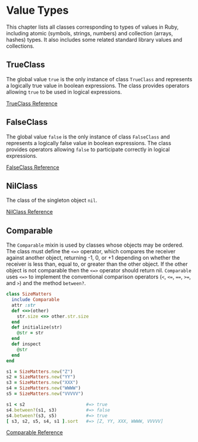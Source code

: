 # Value Types

This chapter lists all classes corresponding to types of values in Ruby,
including atomic (symbols, strings, numbers) and collection (arrays,
hashes) types. It also includes some related standard library values and
collections.



## TrueClass

The global value `true` is the only instance of class `TrueClass` and
represents a logically true value in boolean expressions. The class
provides operators allowing `true` to be used in logical expressions.

[TrueClass Reference](http://ruby-doc.org/core-2.5.0/TrueClass.html)



## FalseClass

The global value `false` is the only instance of class `FalseClass` and
represents a logically false value in boolean expressions. The class
provides operators allowing `false` to participate correctly in logical
expressions.

[FalseClass Reference](http://ruby-doc.org/core-2.5.0/FalseClass.html)



## NilClass

The class of the singleton object `nil`.

[NilClass Reference](http://ruby-doc.org/core-2.5.0/NilClass.html)



## Comparable

The `Comparable` mixin is used by classes whose objects may be ordered.
The class must define the `<=>` operator, which compares the receiver
against another object, returning -1, 0, or +1 depending on whether the
receiver is less than, equal to, or greater than the other object. If
the other object is not comparable then the `<=>` operator should return
nil. `Comparable` uses `<=>` to implement the conventional comparison
operators (`<`, `<=`, `==`, `>=`, and `>`) and the method `between?`.


```ruby
class SizeMatters
  include Comparable
  attr :str
  def <=>(other)
    str.size <=> other.str.size
  end
  def initialize(str)
    @str = str
  end
  def inspect
    @str
  end
end

s1 = SizeMatters.new("Z")
s2 = SizeMatters.new("YY")
s3 = SizeMatters.new("XXX")
s4 = SizeMatters.new("WWWW")
s5 = SizeMatters.new("VVVVV")

s1 < s2                       #=> true
s4.between?(s1, s3)           #=> false
s4.between?(s3, s5)           #=> true
[ s3, s2, s5, s4, s1 ].sort   #=> [Z, YY, XXX, WWWW, VVVVV]
```

[Comparable Reference](http://ruby-doc.org/core-2.5.0/Comparable.html)

